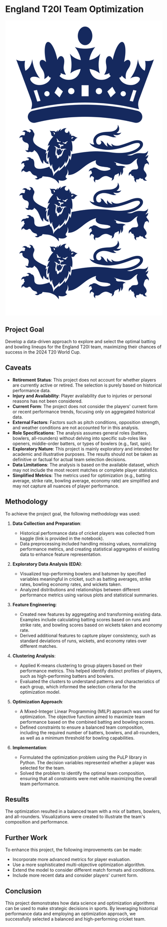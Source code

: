 # England T20I Team Optimization

![England Logo](England_cricket_team_logo.svg.png)


## Project Goal

Develop a data-driven approach to explore and select the optimal batting and bowling lineups for the England T20I team, maximizing their chances of success in the 2024 T20 World Cup.

## Caveats

* **Retirement Status**: This project does not account for whether players are currently active or retired. The selection is purely based on historical performance data.
* **Injury and Availability**: Player availability due to injuries or personal reasons has not been considered.
* **Current Form**: The project does not consider the players' current form or recent performance trends, focusing only on aggregated historical data.
* **External Factors**: Factors such as pitch conditions, opposition strength, and weather conditions are not accounted for in this analysis.
* **Role Specifications**: The analysis assumes general roles (batters, bowlers, all-rounders) without delving into specific sub-roles like openers, middle-order batters, or types of bowlers (e.g., fast, spin).
* **Exploratory Nature**: This project is mainly exploratory and intended for academic and illustrative purposes. The results should not be taken as definitive or factual for actual team selection decisions.
* **Data Limitations**: The analysis is based on the available dataset, which may not include the most recent matches or complete player statistics.
* **Simplified Metrics**: The metrics used for optimization (e.g., batting average, strike rate, bowling average, economy rate) are simplified and may not capture all nuances of player performance.

## Methodology

To achieve the project goal, the following methodology was used:

1. **Data Collection and Preparation**: 
   - Historical performance data of cricket players was collected from kaggle (link is provided in the notebook).
   - Data preprocessing included handling missing values, normalizing performance metrics, and creating statistical aggregates of existing data to enhance feature representation.

2. **Exploratory Data Analysis (EDA)**:
   - Visualized top-performing bowlers and batsmen by specified variables meaningful in cricket, such as batting averages, strike rates, bowling economy rates, and wickets taken.
   - Analyzed distributions and relationships between different performance metrics using various plots and statistical summaries.

3. **Feature Engineering**:
   - Created new features by aggregating and transforming existing data. Examples include calculating batting scores based on runs and strike rate, and bowling scores based on wickets taken and economy rate.
   - Derived additional features to capture player consistency, such as standard deviations of runs, wickets, and economy rates over different matches.

4. **Clustering Analysis**:
   - Applied K-means clustering to group players based on their performance metrics. This helped identify distinct profiles of players, such as high-performing batters and bowlers.
   - Evaluated the clusters to understand patterns and characteristics of each group, which informed the selection criteria for the optimization model.

5. **Optimization Approach**:
   - A Mixed-Integer Linear Programming (MILP) approach was used for optimization. The objective function aimed to maximize team performance based on the combined batting and bowling scores.
   - Defined constraints to ensure a balanced team composition, including the required number of batters, bowlers, and all-rounders, as well as a minimum threshold for bowling capabilities.

6. **Implementation**:
   - Formulated the optimization problem using the PuLP library in Python. The decision variables represented whether a player was selected for the team.
   - Solved the problem to identify the optimal team composition, ensuring that all constraints were met while maximizing the overall team performance.

  
## Results
The optimization resulted in a balanced team with a mix of batters, bowlers, and all-rounders. Visualizations were created to illustrate the team's composition and performance.

## Further Work
To enhance this project, the following improvements can be made:

- Incorporate more advanced metrics for player evaluation.
- Use a more sophisticated multi-objective optimization algorithm.
- Extend the model to consider different match formats and conditions.
- Include more recent data and consider players' current form.

## Conclusion
This project demonstrates how data science and optimization algorithms can be used to make strategic decisions in sports. By leveraging historical performance data and employing an optimization approach, we successfully selected a balanced and high-performing cricket team.
